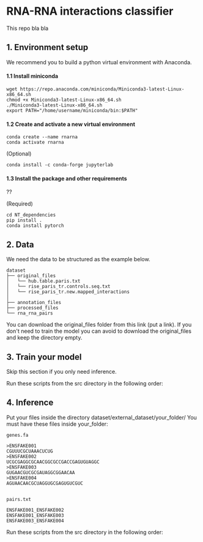 # RNA-RNA interactions classifier
This repo bla bla

## 1. Environment setup 
We recommend you to build a python virtual environment with Anaconda.

#### 1.1 Install miniconda

```
wget https://repo.anaconda.com/miniconda/Miniconda3-latest-Linux-x86_64.sh
chmod +x Miniconda3-latest-Linux-x86_64.sh
./Miniconda3-latest-Linux-x86_64.sh
export PATH="/home/username/miniconda/bin:$PATH"
```

#### 1.2 Create and activate a new virtual environment

```
conda create --name rnarna
conda activate rnarna
```

(Optional)
```
conda install -c conda-forge jupyterlab
```

#### 1.3 Install the package and other requirements

??

(Required)

```
cd NT_dependencies
pip install .
conda install pytorch
``` 
 
## 2. Data
We need the data to be structured as the example below.

```
dataset
├── original_files
│   └── hub.table.paris.txt
│   └── rise_paris_tr.controls.seq.txt
│   └── rise_paris_tr.new.mapped_interactions
│ 
├── annotation_files
├── processed_files
└── rna_rna_pairs
```

You can download the original_files folder from this link (put a link). If you don't need to train the model you can avoid to download the original_files and keep the directory empty.

## 3. Train your model
Skip this section if you only need inference.

Run these scripts from the src directory in the following order:


## 4. Inference
Put your files inside the directory dataset/external_dataset/your_folder/
You must have these files inside your_folder:

```
genes.fa 

>ENSFAKE001
CGUUUCGCUAAACUCUG
>ENSFAKE002
UCGCGAGGCGCAACGGCGCCGACCGAGUGUAGGC
>ENSFAKE003
GUGAACGUCGCGAUAGGCGGAACAA
>ENSFAKE004
AGUAACAACGCUAGGUGCGAGUGUCGUC


pairs.txt

ENSFAKE001_ENSFAKE002
ENSFAKE001_ENSFAKE003
ENSFAKE003_ENSFAKE004
```

Run these scripts from the src directory in the following order:
